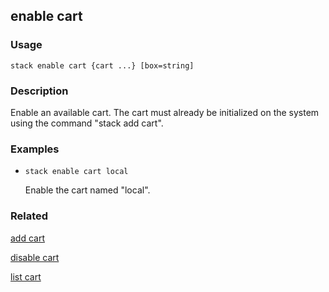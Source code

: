 ## enable cart

### Usage

`stack enable cart {cart ...} [box=string]`

### Description

Enable an available cart. The cart must already be initialized on the
	system using the command "stack add cart".

### Examples

* `stack enable cart local`

   Enable the cart named "local".


### Related
[add cart](add-cart)

[disable cart](disable-cart)

[list cart](list-cart)


